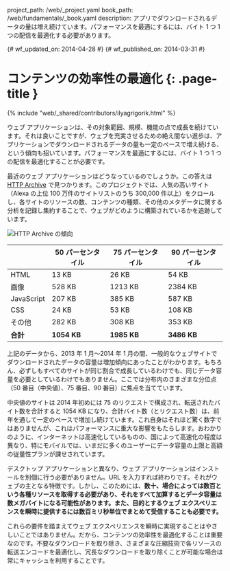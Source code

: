 project_path: /web/_project.yaml
book_path: /web/fundamentals/_book.yaml
description: アプリでダウンロードされるデータの量は増え続けています。パフォーマンスを最適にするには、バイト 1 つ 1 つの配信を最適化する必要があります。

{# wf_updated_on: 2014-04-28 #}
{# wf_published_on: 2014-03-31 #}

# コンテンツの効率性の最適化 {: .page-title }

{% include "web/_shared/contributors/ilyagrigorik.html" %}



ウェブ アプリケーションは、その対象範囲、規模、機能の点で成長を続けています。それは良いことですが、ウェブを充実させるための絶え間ない進歩は、アプリケーションでダウンロードされるデータの量も一定のペースで増え続ける、という傾向も招いています。パフォーマンスを最適にするには、バイト 1 つ 1 つの配信を最適化することが必要です。


最近のウェブ アプリケーションはどうなっているのでしょうか。この答えは [HTTP Archive](http://httparchive.org/) で見つかります。このプロジェクトでは、人気の高いサイト（Alexa の上位 100 万件のサイトリストのうち 300,000 件以上）をクロールし、各サイトのリソースの数、コンテンツの種類、その他のメタデータに関する分析を記録し集約することで、ウェブがどのように構築されているかを追跡しています。

<img src="images/http-archive-trends.png" class="center" alt="HTTP Archive の傾向">

<table>
<thead>
  <tr>
    <th></th>
    <th>50 パーセンタイル</th>
    <th>75 パーセンタイル</th>
    <th>90 パーセンタイル</th>
  </tr>
</thead>
<tr>
  <td data-th="種類">HTML</td>
  <td data-th="50%">13 KB</td>
  <td data-th="75%">26 KB</td>
  <td data-th="90%">54 KB</td>
</tr>
<tr>
  <td data-th="種類">画像</td>
  <td data-th="50%">528 KB</td>
  <td data-th="75%">1213 KB</td>
  <td data-th="90%">2384 KB</td>
</tr>
<tr>
  <td data-th="種類">JavaScript</td>
  <td data-th="50%">207 KB</td>
  <td data-th="75%">385 KB</td>
  <td data-th="90%">587 KB</td>
</tr>
<tr>
  <td data-th="種類">CSS</td>
  <td data-th="50%">24 KB</td>
  <td data-th="75%">53 KB</td>
  <td data-th="90%">108 KB</td>
</tr>
<tr>
  <td data-th="種類">その他</td>
  <td data-th="50%">282 KB</td>
  <td data-th="75%">308 KB</td>
  <td data-th="90%">353 KB</td>
</tr>
<tr>
  <td data-th="種類"><strong>合計</strong></td>
  <td data-th="50%"><strong>1054 KB</strong></td>
  <td data-th="75%"><strong>1985 KB</strong></td>
  <td data-th="90%"><strong>3486 KB</strong></td>
</tr>
</table>

上記のデータから、2013 年 1 月～2014 年 1 月の間、一般的なウェブサイトでダウンロードされたデータの容量は増加傾向にあったことがわかります。もちろん、必ずしもすべてのサイトが同じ割合で成長しているわけでも、同じデータ容量を必要としているわけでもありません。ここでは分布内のさまざまな分位点（50 番目（中央値）、75 番目、90 番目）に焦点を当てています。

中央値のサイトは 2014 年初めには 75 のリクエストで構成され、転送されたバイト数を合計すると 1054 KB になり、合計バイト数（とリクエスト数）は、前年を通して一定のペースで増加し続けています。これ自身はそれほど驚く数字ではありませんが、これはパフォーマンスに重大な影響をもたらします。おわかりのように、インターネットは高速化しているものの、国によって高速化の程度は異なり、特にモバイルでは、いまだに多くのユーザーにデータ容量の上限と高額の従量性プランが課せされています。

デスクトップ アプリケーションと異なり、ウェブ アプリケーションはインストールを別個に行う必要がありません。URL を入力すれば終わりです。それがウェブの主となる特徴です。しかし、このためには、**数十、場合によっては数百という各種リソースを取得する必要があり、それをすべて加算するとデータ容量は数メガバイトになる可能性があります。また、目的とするウェブ エクスペリエンスを瞬時に提供するには数百ミリ秒単位でまとめて受信することも必要です。**

これらの要件を踏まえてウェブ エクスペリエンスを瞬時に実現することはやさしいことではありません。だから、コンテンツの効率性を最適化することは重要なのです。不要なダウンロードを取り除き、さまざまな圧縮技術で各リソースの転送エンコードを最適化し、冗長なダウンロードを取り除くことが可能な場合は常にキャッシュを利用することです。


